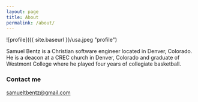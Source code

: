 ```yaml
---
layout: page
title: About
permalink: /about/
---
```


![profile]({{ site.baseurl }}/usa.jpeg "profile")

Samuel Bentz is a Christian software engineer located in Denver, Colorado. He is a deacon at a CREC church in Denver, Colorado and graduate of Westmont College where he played four years of collegiate basketball.

### Contact me

[samueltbentz@gmail.com](mailto:samueltbentz@gmail.com)
